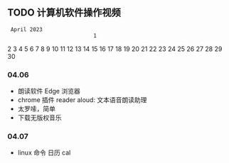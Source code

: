 
## TODO 计算机软件操作视频


     April 2023
                               1
 2   3  4    5   6   7   8
 9 10 11 12 13 14 15
16 17 18 19 20 21 22
23 24 25 26 27 28 29
30

### 04.06

- 朗读软件  Edge 浏览器 
-  chrome 插件 reader aloud: 文本语音朗读助理
- 太罗嗦，简单
- 下载无版权音乐
### 04.07

-  linux 命令 日历 cal